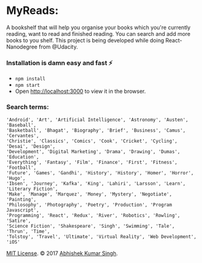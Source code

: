 # MyReads:
A bookshelf that will help you organise your books which you're currently reading, want to read and finished reading. You can search and add more books to you shelf.
This project is being developed while doing React-Nanodegree from @Udacity.


### Installation is damn easy and fast ⚡️

- `npm install`
- `npm start`
- Open [http://localhost:3000](http://localhost:3000) to view it in the browser.

### Search terms:
```
'Android', 'Art', 'Artificial Intelligence', 'Astronomy', 'Austen', 'Baseball',
'Basketball', 'Bhagat', 'Biography', 'Brief', 'Business', 'Camus', 'Cervantes',
'Christie', 'Classics', 'Comics', 'Cook', 'Cricket', 'Cycling', 'Desai', 'Design',
'Development', 'Digital Marketing', 'Drama', 'Drawing', 'Dumas', 'Education',
'Everything', 'Fantasy', 'Film', 'Finance', 'First', 'Fitness', 'Football',
'Future', 'Games', 'Gandhi', 'History', 'History', 'Homer', 'Horror', 'Hugo',
'Ibsen', 'Journey', 'Kafka', 'King', 'Lahiri', 'Larsson', 'Learn', 'Literary Fiction',
'Make', 'Manage', 'Marquez', 'Money', 'Mystery', 'Negotiate', 'Painting',
'Philosophy', 'Photography', 'Poetry', 'Production', 'Program Javascript',
'Programming', 'React', 'Redux', 'River', 'Robotics', 'Rowling', 'Satire',
'Science Fiction', 'Shakespeare', 'Singh', 'Swimming', 'Tale', 'Thrun', 'Time',
'Tolstoy', 'Travel', 'Ultimate', 'Virtual Reality', 'Web Development', 'iOS'
```

[MIT License](LICENSE.md). © 2017 [Abhishek Kumar Singh](http://abhiy.com).
